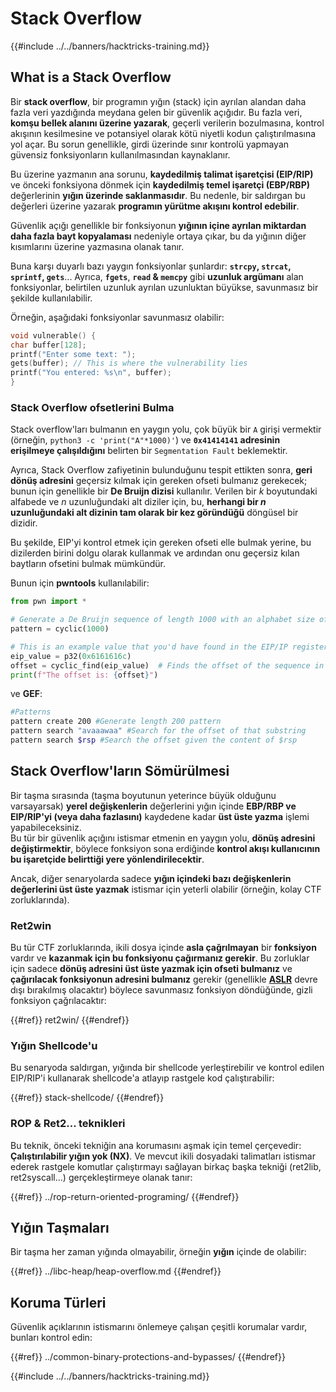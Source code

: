 # Stack Overflow

{{#include ../../banners/hacktricks-training.md}}

## What is a Stack Overflow

Bir **stack overflow**, bir programın yığın (stack) için ayrılan alandan daha fazla veri yazdığında meydana gelen bir güvenlik açığıdır. Bu fazla veri, **komşu bellek alanını üzerine yazarak**, geçerli verilerin bozulmasına, kontrol akışının kesilmesine ve potansiyel olarak kötü niyetli kodun çalıştırılmasına yol açar. Bu sorun genellikle, girdi üzerinde sınır kontrolü yapmayan güvensiz fonksiyonların kullanılmasından kaynaklanır.

Bu üzerine yazmanın ana sorunu, **kaydedilmiş talimat işaretçisi (EIP/RIP)** ve önceki fonksiyona dönmek için **kaydedilmiş temel işaretçi (EBP/RBP)** değerlerinin **yığın üzerinde saklanmasıdır**. Bu nedenle, bir saldırgan bu değerleri üzerine yazarak **programın yürütme akışını kontrol edebilir**.

Güvenlik açığı genellikle bir fonksiyonun **yığının içine ayrılan miktardan daha fazla bayt kopyalaması** nedeniyle ortaya çıkar, bu da yığının diğer kısımlarını üzerine yazmasına olanak tanır.

Buna karşı duyarlı bazı yaygın fonksiyonlar şunlardır: **`strcpy`, `strcat`, `sprintf`, `gets`**... Ayrıca, **`fgets`**, **`read` & `memcpy`** gibi **uzunluk argümanı** alan fonksiyonlar, belirtilen uzunluk ayrılan uzunluktan büyükse, savunmasız bir şekilde kullanılabilir.

Örneğin, aşağıdaki fonksiyonlar savunmasız olabilir:
```c
void vulnerable() {
char buffer[128];
printf("Enter some text: ");
gets(buffer); // This is where the vulnerability lies
printf("You entered: %s\n", buffer);
}
```
### Stack Overflow ofsetlerini Bulma

Stack overflow'ları bulmanın en yaygın yolu, çok büyük bir `A` girişi vermektir (örneğin, `python3 -c 'print("A"*1000)'`) ve **`0x41414141` adresinin erişilmeye çalışıldığını** belirten bir `Segmentation Fault` beklemektir.

Ayrıca, Stack Overflow zafiyetinin bulunduğunu tespit ettikten sonra, **geri dönüş adresini** geçersiz kılmak için gereken ofseti bulmanız gerekecek; bunun için genellikle bir **De Bruijn dizisi** kullanılır. Verilen bir _k_ boyutundaki alfabede ve _n_ uzunluğundaki alt diziler için, bu, **herhangi bir _n_ uzunluğundaki alt dizinin tam olarak bir kez göründüğü** döngüsel bir dizidir.

Bu şekilde, EIP'yi kontrol etmek için gereken ofseti elle bulmak yerine, bu dizilerden birini dolgu olarak kullanmak ve ardından onu geçersiz kılan baytların ofsetini bulmak mümkündür.

Bunun için **pwntools** kullanılabilir:
```python
from pwn import *

# Generate a De Bruijn sequence of length 1000 with an alphabet size of 256 (byte values)
pattern = cyclic(1000)

# This is an example value that you'd have found in the EIP/IP register upon crash
eip_value = p32(0x6161616c)
offset = cyclic_find(eip_value)  # Finds the offset of the sequence in the De Bruijn pattern
print(f"The offset is: {offset}")
```
ve **GEF**:
```bash
#Patterns
pattern create 200 #Generate length 200 pattern
pattern search "avaaawaa" #Search for the offset of that substring
pattern search $rsp #Search the offset given the content of $rsp
```
## Stack Overflow'ların Sömürülmesi

Bir taşma sırasında (taşma boyutunun yeterince büyük olduğunu varsayarsak) **yerel değişkenlerin** değerlerini yığın içinde **EBP/RBP ve EIP/RIP'yi (veya daha fazlasını)** kaydedene kadar **üst üste yazma** işlemi yapabileceksiniz.\
Bu tür bir güvenlik açığını istismar etmenin en yaygın yolu, **dönüş adresini değiştirmektir**, böylece fonksiyon sona erdiğinde **kontrol akışı kullanıcının bu işaretçide belirttiği yere yönlendirilecektir**.

Ancak, diğer senaryolarda sadece **yığın içindeki bazı değişkenlerin değerlerini üst üste yazmak** istismar için yeterli olabilir (örneğin, kolay CTF zorluklarında).

### Ret2win

Bu tür CTF zorluklarında, ikili dosya içinde **asla çağrılmayan** bir **fonksiyon** vardır ve **kazanmak için bu fonksiyonu çağırmanız gerekir**. Bu zorluklar için sadece **dönüş adresini üst üste yazmak için ofseti bulmanız** ve **çağırılacak fonksiyonun adresini bulmanız** gerekir (genellikle [**ASLR**](../common-binary-protections-and-bypasses/aslr/index.html) devre dışı bırakılmış olacaktır) böylece savunmasız fonksiyon döndüğünde, gizli fonksiyon çağrılacaktır:

{{#ref}}
ret2win/
{{#endref}}

### Yığın Shellcode'u

Bu senaryoda saldırgan, yığında bir shellcode yerleştirebilir ve kontrol edilen EIP/RIP'i kullanarak shellcode'a atlayıp rastgele kod çalıştırabilir:

{{#ref}}
stack-shellcode/
{{#endref}}

### ROP & Ret2... teknikleri

Bu teknik, önceki tekniğin ana korumasını aşmak için temel çerçevedir: **Çalıştırılabilir yığın yok (NX)**. Ve mevcut ikili dosyadaki talimatları istismar ederek rastgele komutlar çalıştırmayı sağlayan birkaç başka tekniği (ret2lib, ret2syscall...) gerçekleştirmeye olanak tanır:

{{#ref}}
../rop-return-oriented-programing/
{{#endref}}

## Yığın Taşmaları

Bir taşma her zaman yığında olmayabilir, örneğin **yığın** içinde de olabilir:

{{#ref}}
../libc-heap/heap-overflow.md
{{#endref}}

## Koruma Türleri

Güvenlik açıklarının istismarını önlemeye çalışan çeşitli korumalar vardır, bunları kontrol edin:

{{#ref}}
../common-binary-protections-and-bypasses/
{{#endref}}

{{#include ../../banners/hacktricks-training.md}}

